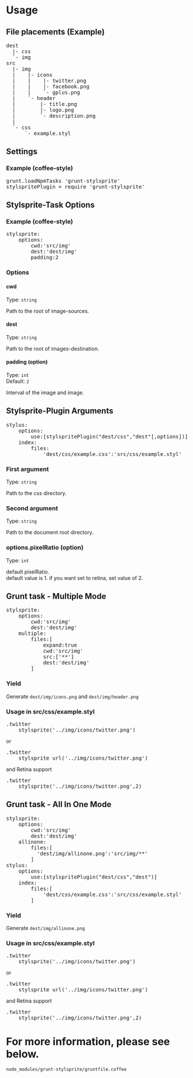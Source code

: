 Usage
========

File placements (Example)
--------

<pre>
dest
  |- css
  `- img
src
  |- img
  |    |- icons
  |    |    |- twitter.png
  |    |    |- facebook.png
  |    |    `- gplus.png
  |    `- header
  |        |- title.png
  |        |- logo.png
  |        `- description.png
  |
  `- css
      `- example.styl
</pre>

Settings
--------

### Example (coffee-style)

<pre>
grunt.loadNpmTasks 'grunt-stylsprite'
stylspritePlugin = require 'grunt-stylsprite'
</pre>

Stylsprite-Task Options
--------

### Example (coffee-style)
<pre>
stylsprite:
    options:
        cwd:'src/img'
        dest:'dest/img'
        padding:2
</pre>

### Options

#### cwd
Type: `string`

Path to the root of image-sources.

#### dest
Type: `string`

Path to the root of images-destination.

#### padding (option)
Type: `int`  
Default: `2`

Interval of the image and image.  

Stylsprite-Plugin Arguments
--------

<pre>
stylus:
    options:
        use:[stylspritePlugin("dest/css","dest"[,options])]
    index:
        files:
            'dest/css/example.css':'src/css/example.styl'
</pre>

### First argument
Type: `string`

Path to the css directory.

### Second argument
Type: `string`

Path to the document root directory.

### options.pixelRatio (option)
Type: `int`

default pixelRatio.  
default value is 1.
if you want set to retina, set value of 2.

Grunt task - Multiple Mode
--------

<pre>
stylsprite:
    options:
        cwd:'src/img'
        dest:'dest/img'
    multiple:
        files:[
            expand:true
            cwd:'src/img'
            src:['**']
            dest:'dest/img'
        ]
</pre>

### Yield

Generate `dest/img/icons.png` and `dest/img/header.png`

### Usage in src/css/example.styl

<pre>
.twitter
    stylsprite('../img/icons/twitter.png')
</pre>

or

<pre>
.twitter
    stylsprite url('../img/icons/twitter.png')
</pre>

and Retina support

<pre>
.twitter
    stylsprite('../img/icons/twitter.png',2)
</pre>

Grunt task - All In One Mode
--------

<pre>
stylsprite:
    options:
        cwd:'src/img'
        dest:'dest/img'
    allinone:
        files:[
          'dest/img/allinone.png':'src/img/**'
        ]
stylus:
    options:
        use:[stylspritePlugin("dest/css","dest")]
    index:
        files:[
            'dest/css/example.css':'src/css/example.styl'
        ]
</pre>

### Yield

Generate `dest/img/allinone.png`

### Usage in src/css/example.styl

<pre>
.twitter
    stylsprite('../img/icons/twitter.png')
</pre>

or

<pre>
.twitter
    stylsprite url('../img/icons/twitter.png')
</pre>

and Retina support

<pre>
.twitter
    stylsprite('../img/icons/twitter.png',2)
</pre>

# For more information, please see below.
`node_modules/grunt-stylsprite/gruntfile.coffee`